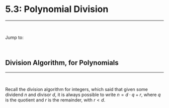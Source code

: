 <title>5.3: Polynomial Division – Polynomials</title>

# 5.3: Polynomial Division
---

<br>

Jump to:


<br>


<a name='divisionalgo'>

## Division Algorithm, for Polynomials
---

<br>

Recall the division algorithm for integers, which said that given some dividend $n$ and divisor $d$, it is always possible to write $n = d \cdot q + r$, where $q$ is the quotient and $r$ is the remainder, with $r < d$. 


<br>